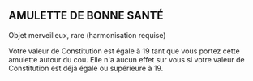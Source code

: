 ## AMULETTE DE BONNE SANTÉ

Objet merveilleux, rare (harmonisation requise)

Votre valeur de Constitution est égale à 19 tant que vous
portez cette amulette autour du cou. Elle n'a aucun effet
sur vous si votre valeur de Constitution est déjà égale ou
supérieure à 19.
